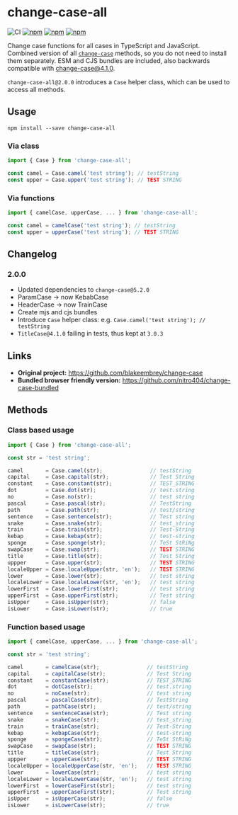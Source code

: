 # change-case-all

![CI](https://github.com/btxtiger/change-case-all/actions/workflows/ci.yml/badge.svg)
[![npm](https://img.shields.io/npm/v/change-case-all.svg)](https://www.npmjs.com/package/change-case-all)
[![npm](https://img.shields.io/npm/dm/change-case-all.svg)](https://www.npmjs.com/package/change-case-all)
[![npm](https://img.shields.io/librariesio/release/npm/change-case-all)](https://www.npmjs.com/package/change-case-all)

Change case functions for all cases in TypeScript and JavaScript.
Combined version of all [`change-case`](https://github.com/blakeembrey/change-case) methods, so you do not need to install them separately.
ESM and CJS bundles are included, also backwards compatible with change-case@4.1.0.

`change-case-all@2.0.0` introduces a `Case` helper class, which can be used to access all methods.

## Usage

```shell script
npm install --save change-case-all
```

### Via class
```ts
import { Case } from 'change-case-all';

const camel = Case.camel('test string'); // testString
const upper = Case.upper('test string'); // TEST STRING
```

### Via functions
```ts
import { camelCase, upperCase, ... } from 'change-case-all';

const camel = camelCase('test string'); // testString
const upper = upperCase('test string'); // TEST STRING
```

## Changelog

### 2.0.0

- Updated dependencies to `change-case@5.2.0`
- ParamCase &rarr; now KebabCase
- HeaderCase &rarr; now TrainCase
- Create mjs and cjs bundles
- Introduce `Case` helper class: e.g. `Case.camel('test string'); // testString`
- `TitleCase@4.1.0` failing in tests, thus kept at `3.0.3`

## Links

- **Original project:** https://github.com/blakeembrey/change-case
- **Bundled browser friendly version:** https://github.com/nitro404/change-case-bundled

## Methods

### Class based usage
```ts
import { Case } from 'change-case-all';

const str = 'test string';

camel       = Case.camel(str);               // testString
capital     = Case.capital(str);             // Test String
constant    = Case.constant(str);            // TEST_STRING
dot         = Case.dot(str);                 // test.string
no          = Case.no(str);                  // test string
pascal      = Case.pascal(str);              // TestString
path        = Case.path(str);                // test/string
sentence    = Case.sentence(str);            // Test string
snake       = Case.snake(str);               // test_string
train       = Case.train(str);               // Test-String
kebap       = Case.kebap(str);               // test-string
sponge      = Case.sponge(str);              // TeSt StRiNg
swapCase    = Case.swap(str);                // TEST STRING
title       = Case.title(str);               // Test String
uppper      = Case.upper(str);               // TEST STRING
localeUpper = Case.localeUpper(str, 'en');   // TEST STRING
lower       = Case.lower(str);               // test string
localeLower = Case.localeLower(str, 'en');   // test string
lowerFirst  = Case.lowerFirst(str);          // test string
upperFirst  = Case.upperFirst(str);          // Test string
isUpper     = Case.isUpper(str);             // false
isLower     = Case.isLower(str);             // true
```

### Function based usage
```ts
import { camelCase, upperCase, ... } from 'change-case-all';

const str = 'test string';

camel       = camelCase(str);               // testString
capital     = capitalCase(str);             // Test String
constant    = constantCase(str);            // TEST_STRING
dot         = dotCase(str);                 // test.string
no          = noCase(str);                  // test string
pascal      = pascalCase(str);              // TestString
path        = pathCase(str);                // test/string
sentence    = sentenceCase(str);            // Test string
snake       = snakeCase(str);               // test_string
train       = trainCase(str);               // Test-String
kebap       = kebapCase(str);               // test-string
sponge      = spongeCase(str);              // TeSt StRiNg
swapCase    = swapCase(str);                // TEST STRING
title       = titleCase(str);               // Test String
uppper      = upperCase(str);               // TEST STRING
localeUpper = localeUpperCase(str, 'en');   // TEST STRING
lower       = lowerCase(str);               // test string
localeLower = localeLowerCase(str, 'en');   // test string
lowerFirst  = lowerCaseFirst(str);          // test string
upperFirst  = upperCaseFirst(str);          // Test string
isUpper     = isUpperCase(str);             // false
isLower     = isLowerCase(str);             // true
```
